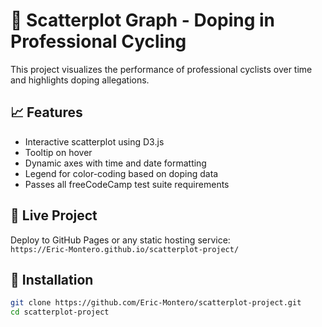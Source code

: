 # 🚴 Scatterplot Graph - Doping in Professional Cycling

This project visualizes the performance of professional cyclists over time and highlights doping allegations.

## 📈 Features

- Interactive scatterplot using D3.js
- Tooltip on hover
- Dynamic axes with time and date formatting
- Legend for color-coding based on doping data
- Passes all freeCodeCamp test suite requirements

## 🔗 Live Project

Deploy to GitHub Pages or any static hosting service:  
`https://Eric-Montero.github.io/scatterplot-project/`

## 🚀 Installation

```bash
git clone https://github.com/Eric-Montero/scatterplot-project.git
cd scatterplot-project
